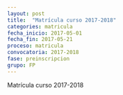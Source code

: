 ```yaml
---
layout: post
title:  "Matrícula curso 2017-2018"
categories: matricula
fecha_inicio: 2017-05-01
fecha_fin: 2017-05-21
proceso: matricula
convocatoria: 2017-2018
fase: preinscripcion
grupo: FP
---
```


Matrícula curso 2017-2018

